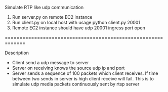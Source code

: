 Simulate RTP like udp communication

1. Run server.py on remote EC2 instance
2. Run client.py on local host with usage
  python client.py <ec2 instance ip> 20001 
3. Remote EC2 instance should have udp 20001 ingress port open

=============================================================

Description

- Client send a udp message to server
- Server on receiving knows the source udp ip and port
- Server sends a sequence of 100 packets which client receives. 
  If time between two sends in server is high client receive will 
  fail. This is to simulate udp media packets continuously sent by
  rtsp server

